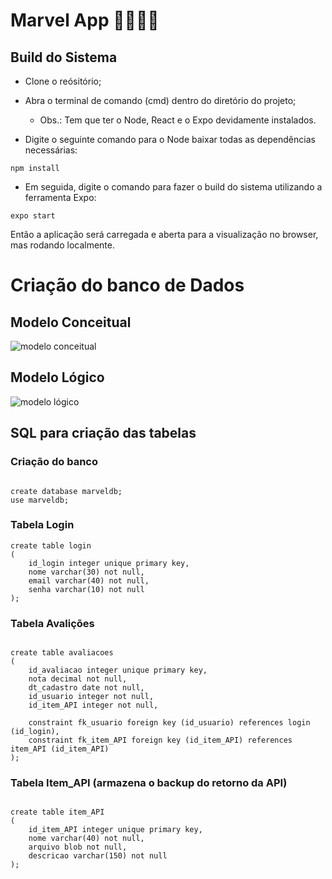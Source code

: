 # Marvel App 📱🦸🏻‍♂️ 

## Build do Sistema

* Clone o reósitório;

* Abra o terminal de comando (cmd) dentro do diretório do projeto;
  * Obs.: Tem que ter o Node, React e o Expo devidamente instalados.

* Digite o seguinte comando para o Node baixar todas as dependências necessárias:
```
npm install
```

* Em seguida, digite o comando para fazer o build do sistema utilizando a ferramenta Expo:
```
expo start
```

Então a aplicação será carregada e aberta para a visualização no browser, mas rodando localmente.

# Criação do banco de Dados

## Modelo Conceitual
<img src="" alt="modelo conceitual">

## Modelo Lógico
<img src="" alt="modelo lógico">

## SQL para criação das tabelas

### Criação do banco
```

create database marveldb;
use marveldb;

```

### Tabela Login
```
create table login
(
	id_login integer unique primary key, 
    nome varchar(30) not null,
    email varchar(40) not null,
    senha varchar(10) not null
);

```

### Tabela Avalições
```

create table avaliacoes
(
	id_avaliacao integer unique primary key, 
    nota decimal not null,
    dt_cadastro date not null,
    id_usuario integer not null,
    id_item_API integer not null,
    
    constraint fk_usuario foreign key (id_usuario) references login (id_login),
    constraint fk_item_API foreign key (id_item_API) references item_API (id_item_API)
);
```

### Tabela Item_API (armazena o backup do retorno da API)
```

create table item_API
(
	id_item_API integer unique primary key, 
    nome varchar(40) not null,
    arquivo blob not null,
    descricao varchar(150) not null
);

```
